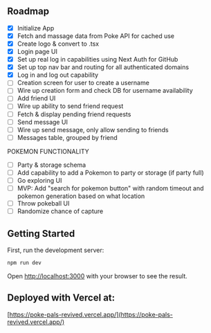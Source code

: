 ## Roadmap
- [x] Initialize App
- [x] Fetch and massage data from Poke API for cached use
- [x] Create logo & convert to .tsx
- [x] Login page UI
- [x] Set up real log in capabilities using Next Auth for GitHub
- [x] Set up top nav bar and routing for all authenticated domains
- [x] Log in and log out capability
- [ ] Creation screen for user to create a username
- [ ] Wire up creation form and check DB for username availability
- [ ] Add friend UI
- [ ] Wire up ability to send friend request
- [ ] Fetch & display pending friend requests
- [ ] Send message UI
- [ ] Wire up send message, only allow sending to friends
- [ ] Messages table, grouped by friend

POKEMON FUNCTIONALITY
- [ ] Party & storage schema
- [ ] Add capability to add a Pokemon to party or storage (if party full)
- [ ] Go exploring UI
- [ ] MVP: Add "search for pokemon button" with random timeout and pokemon generation based on what location
- [ ] Throw pokeball UI
- [ ] Randomize chance of capture

## Getting Started

First, run the development server:

```bash
npm run dev
```

Open [http://localhost:3000](http://localhost:3000) with your browser to see the result.

## Deployed with Vercel at:
[https://poke-pals-revived.vercel.app/](https://poke-pals-revived.vercel.app/)
